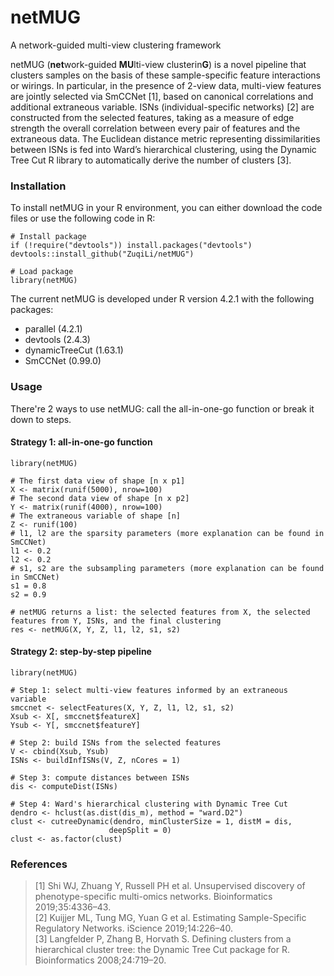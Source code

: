 # netMUG
A network-guided multi-view clustering framework

netMUG (**net**work-guided **MU**lti-view clusterin**G**) is a novel pipeline that clusters samples on the basis of these sample-specific feature interactions or wirings. In particular, in the presence of 2-view data, multi-view features are jointly selected via SmCCNet [1], based on canonical correlations and additional extraneous variable. ISNs (individual-specific networks) [2] are constructed from the selected features, taking as a measure of edge strength the overall correlation between every pair of features and the extraneous data. The Euclidean distance metric representing dissimilarities between ISNs is fed into Ward’s hierarchical clustering, using the Dynamic Tree Cut R library to automatically derive the number of clusters [3].

### Installation
To install netMUG in your R environment, you can either download the code files or use the following code in R:
```
# Install package
if (!require("devtools")) install.packages("devtools")
devtools::install_github("ZuqiLi/netMUG")

# Load package
library(netMUG)
```
The current netMUG is developed under R version 4.2.1 with the following packages:
- parallel (4.2.1)
- devtools (2.4.3)
- dynamicTreeCut (1.63.1)
- SmCCNet (0.99.0)

### Usage
There're 2 ways to use netMUG: call the all-in-one-go function or break it down to steps.
#### Strategy 1: all-in-one-go function
```
library(netMUG)

# The first data view of shape [n x p1]
X <- matrix(runif(5000), nrow=100)
# The second data view of shape [n x p2]
Y <- matrix(runif(4000), nrow=100)
# The extraneous variable of shape [n]
Z <- runif(100)
# l1, l2 are the sparsity parameters (more explanation can be found in SmCCNet)
l1 <- 0.2
l2 <- 0.2
# s1, s2 are the subsampling parameters (more explanation can be found in SmCCNet)
s1 = 0.8
s2 = 0.9

# netMUG returns a list: the selected features from X, the selected features from Y, ISNs, and the final clustering
res <- netMUG(X, Y, Z, l1, l2, s1, s2)
```
#### Strategy 2: step-by-step pipeline
```
library(netMUG)

# Step 1: select multi-view features informed by an extraneous variable
smccnet <- selectFeatures(X, Y, Z, l1, l2, s1, s2)
Xsub <- X[, smccnet$featureX]
Ysub <- Y[, smccnet$featureY]

# Step 2: build ISNs from the selected features
V <- cbind(Xsub, Ysub)
ISNs <- buildInfISNs(V, Z, nCores = 1)

# Step 3: compute distances between ISNs
dis <- computeDist(ISNs)

# Step 4: Ward's hierarchical clustering with Dynamic Tree Cut
dendro <- hclust(as.dist(dis_m), method = "ward.D2")
clust <- cutreeDynamic(dendro, minClusterSize = 1, distM = dis, 
                      deepSplit = 0)
clust <- as.factor(clust)
```

### References
> [1] Shi WJ, Zhuang Y, Russell PH et al. Unsupervised discovery of phenotype-specific multi-omics networks. Bioinformatics 2019;35:4336–43.\
> [2] Kuijjer ML, Tung MG, Yuan G et al. Estimating Sample-Specific Regulatory Networks. iScience 2019;14:226–40.\
> [3] Langfelder P, Zhang B, Horvath S. Defining clusters from a hierarchical cluster tree: the Dynamic Tree Cut package for R. Bioinformatics 2008;24:719–20.
